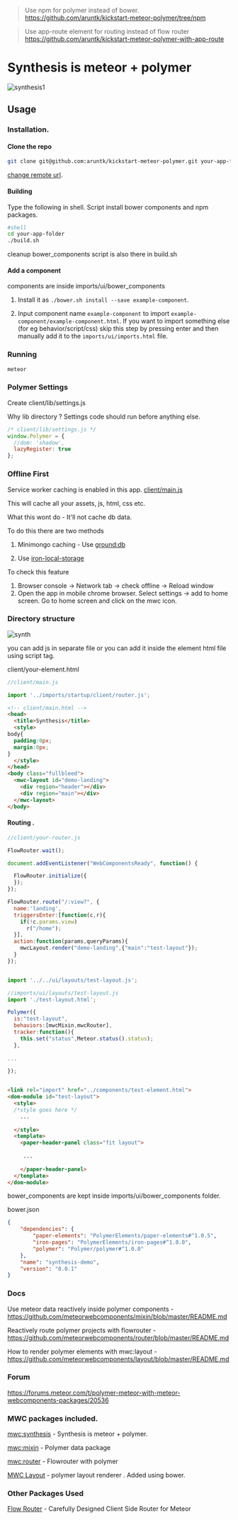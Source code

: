 > Use npm for polymer instead of bower. https://github.com/aruntk/kickstart-meteor-polymer/tree/npm

> Use app-route element for routing instead of flow router https://github.com/aruntk/kickstart-meteor-polymer-with-app-route

# Synthesis is meteor + polymer

![synthesis1](https://cloud.githubusercontent.com/assets/6007432/14216652/9da7131a-f867-11e5-9f84-6dd75d60dd45.gif)

## Usage

### Installation.

#### Clone the repo 
```sh
git clone git@github.com:aruntk/kickstart-meteor-polymer.git your-app-folder
```
[change remote url](https://help.github.com/articles/changing-a-remote-s-url/).

#### Building

Type the following in shell. Script install bower components and npm packages.
```sh
#shell
cd your-app-folder
./build.sh
```
cleanup bower_components script is also there in build.sh

#### Add a component 

components are inside imports/ui/bower_components

1. Install it as `./bower.sh install --save example-component`.

2. Input component name `example-component` to import `example-component/example-component.html`. If you want to import something else (for eg behavior/script/css) skip this step by pressing enter and then manually add it to the `imports/ui/imports.html` file.


### Running
```sh
meteor
```
### Polymer Settings

Create client/lib/settings.js

Why lib directory ? Settings code should run before anything else. 

```js
/* client/lib/settings.js */
window.Polymer = {
  //dom: 'shadow',
  lazyRegister: true
};
```
### Offline First

Service worker caching is enabled in this app. [client/main.js](client/main.js)

This will cache all your assets, js, html, css etc.

What this wont do - It'll not cache db data. 

To do this there are two methods

1. Minimongo caching - Use [ground:db](https://github.com/GroundMeteor/db)

2. Use [iron-local-storage](https://elements.polymer-project.org/elements/iron-localstorage)

To check this feature 

1. Browser console -> Network tab -> check offline -> Reload window
2. Open the app in mobile chrome browser. Select settings -> add to home screen. Go to home screen and click on the mwc icon.

### Directory structure

![synth](https://cloud.githubusercontent.com/assets/6007432/21349548/882a7e88-c6d8-11e6-9a69-512e7294553f.png)

you can add js in separate file or you can add it inside the element html file using script tag.

client/your-element.html



```js
//client/main.js

import '../imports/startup/client/router.js';

```

```html
<!-- client/main.html -->
<head>
  <title>Synthesis</title>
  <style>
body{
  padding:0px;
  margin:0px;
}
  </style>
</head>
<body class="fullbleed">
  <mwc-layout id="demo-landing">
    <div region="header"></div>
    <div region="main"></div>
  </mwc-layout>
</body>
```
#### Routing . 

```js
//client/your-router.js

FlowRouter.wait();

document.addEventListener("WebComponentsReady", function() {

  FlowRouter.initialize({
  });
});

FlowRouter.route("/:view?", {
  name:'landing',
  triggersEnter:[function(c,r){
    if(!c.params.view)
      r("/home");
  }],
  action:function(params,queryParams){
    mwcLayout.render("demo-landing",{"main":"test-layout"});
  }
});


import '../../ui/layouts/test-layout.js';

```

```js
//imports/ui/layouts/test-layout.js
import './test-layout.html';

Polymer({
  is:"test-layout",
  behaviors:[mwcMixin,mwcRouter],
  tracker:function(){
    this.set("status",Meteor.status().status);
  },
  
...

});

```

```html

<link rel="import" href="../components/test-element.html">
<dom-module id="test-layout">
  <style>
  /*style goes here */
    ... 
    
  </style>
  <template>
    <paper-header-panel class="fit layout">
    
     ...
     
    </paper-header-panel>
  </template>
</dom-module>

```


bower_components are kept inside imports/ui/bower_components folder.

bower.json

```json
{
    "dependencies": {
        "paper-elements": "PolymerElements/paper-elements#^1.0.5",
        "iron-pages": "PolymerElements/iron-pages#^1.0.0",
        "polymer": "Polymer/polymer#^1.0.0"
    },
    "name": "synthesis-demo",
    "version": "0.0.1"
}

```



### Docs

Use meteor data reactively inside polymer components - https://github.com/meteorwebcomponents/mixin/blob/master/README.md

Reactively route polymer projects with flowrouter - https://github.com/meteorwebcomponents/router/blob/master/README.md

How to render polymer elements with mwc:layout - https://github.com/meteorwebcomponents/layout/blob/master/README.md




### Forum 

https://forums.meteor.com/t/polymer-meteor-with-meteor-webcomponents-packages/20536




### MWC packages included.

[mwc:synthesis](https://github.com/meteorwebcomponents/synthesis) -  Synthesis is meteor + polymer.

[mwc:mixin](https://github.com/meteorwebcomponents/mixin) -  Polymer data package

[mwc:router](https://github.com/meteorwebcomponents/router) - Flowrouter with polymer


[MWC Layout](https://github.com/meteorwebcomponents/layout) - polymer layout renderer . Added using bower.



### Other Packages Used

[Flow Router](https://github.com/kadirahq/flow-router) - Carefully Designed Client Side Router for Meteor


